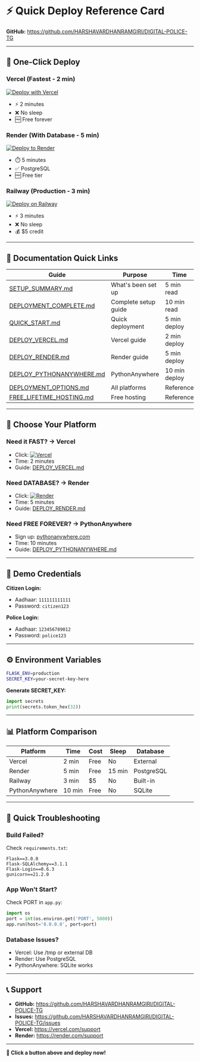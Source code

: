 # ⚡ Quick Deploy Reference Card

**GitHub:** https://github.com/HARSHAVARDHANRAMGIRI/DIGITAL-POLICE-TG

---

## 🚀 One-Click Deploy

### Vercel (Fastest - 2 min)
[![Deploy with Vercel](https://vercel.com/button)](https://vercel.com/new/clone?repository-url=https://github.com/HARSHAVARDHANRAMGIRI/DIGITAL-POLICE-TG)
- ⚡ 2 minutes
- ❌ No sleep
- 🆓 Free forever

### Render (With Database - 5 min)
[![Deploy to Render](https://render.com/images/deploy-to-render-button.svg)](https://render.com/deploy?repo=https://github.com/HARSHAVARDHANRAMGIRI/DIGITAL-POLICE-TG)
- ⏱️ 5 minutes
- ✅ PostgreSQL
- 🆓 Free tier

### Railway (Production - 3 min)
[![Deploy on Railway](https://railway.app/button.svg)](https://railway.app/new/template?template=https://github.com/HARSHAVARDHANRAMGIRI/DIGITAL-POLICE-TG)
- ⚡ 3 minutes
- ❌ No sleep
- 💰 $5 credit

---

## 📖 Documentation Quick Links

| Guide | Purpose | Time |
|-------|---------|------|
| [SETUP_SUMMARY.md](SETUP_SUMMARY.md) | What's been set up | 5 min read |
| [DEPLOYMENT_COMPLETE.md](DEPLOYMENT_COMPLETE.md) | Complete setup guide | 10 min read |
| [QUICK_START.md](QUICK_START.md) | Quick deployment | 5 min deploy |
| [DEPLOY_VERCEL.md](DEPLOY_VERCEL.md) | Vercel guide | 2 min deploy |
| [DEPLOY_RENDER.md](DEPLOY_RENDER.md) | Render guide | 5 min deploy |
| [DEPLOY_PYTHONANYWHERE.md](DEPLOY_PYTHONANYWHERE.md) | PythonAnywhere | 10 min deploy |
| [DEPLOYMENT_OPTIONS.md](DEPLOYMENT_OPTIONS.md) | All platforms | Reference |
| [FREE_LIFETIME_HOSTING.md](FREE_LIFETIME_HOSTING.md) | Free hosting | Reference |

---

## 🎯 Choose Your Platform

### Need it FAST? → Vercel
- Click: [![Vercel](https://vercel.com/button)](https://vercel.com/new/clone?repository-url=https://github.com/HARSHAVARDHANRAMGIRI/DIGITAL-POLICE-TG)
- Time: 2 minutes
- Guide: [DEPLOY_VERCEL.md](DEPLOY_VERCEL.md)

### Need DATABASE? → Render
- Click: [![Render](https://render.com/images/deploy-to-render-button.svg)](https://render.com/deploy?repo=https://github.com/HARSHAVARDHANRAMGIRI/DIGITAL-POLICE-TG)
- Time: 5 minutes
- Guide: [DEPLOY_RENDER.md](DEPLOY_RENDER.md)

### Need FREE FOREVER? → PythonAnywhere
- Sign up: [pythonanywhere.com](https://www.pythonanywhere.com)
- Time: 10 minutes
- Guide: [DEPLOY_PYTHONANYWHERE.md](DEPLOY_PYTHONANYWHERE.md)

---

## 🔑 Demo Credentials

**Citizen Login:**
- Aadhaar: `111111111111`
- Password: `citizen123`

**Police Login:**
- Aadhaar: `123456789012`
- Password: `police123`

---

## ⚙️ Environment Variables

```bash
FLASK_ENV=production
SECRET_KEY=your-secret-key-here
```

**Generate SECRET_KEY:**
```python
import secrets
print(secrets.token_hex(32))
```

---

## 📊 Platform Comparison

| Platform | Time | Cost | Sleep | Database |
|----------|------|------|-------|----------|
| Vercel | 2 min | Free | No | External |
| Render | 5 min | Free | 15 min | PostgreSQL |
| Railway | 3 min | $5 | No | Built-in |
| PythonAnywhere | 10 min | Free | No | SQLite |

---

## 🐛 Quick Troubleshooting

### Build Failed?
Check `requirements.txt`:
```
Flask==3.0.0
Flask-SQLAlchemy==3.1.1
Flask-Login==0.6.3
gunicorn==21.2.0
```

### App Won't Start?
Check PORT in `app.py`:
```python
import os
port = int(os.environ.get('PORT', 5000))
app.run(host='0.0.0.0', port=port)
```

### Database Issues?
- Vercel: Use /tmp or external DB
- Render: Use PostgreSQL
- PythonAnywhere: SQLite works

---

## 📞 Support

- **GitHub:** https://github.com/HARSHAVARDHANRAMGIRI/DIGITAL-POLICE-TG
- **Issues:** https://github.com/HARSHAVARDHANRAMGIRI/DIGITAL-POLICE-TG/issues
- **Vercel:** https://vercel.com/support
- **Render:** https://render.com/support

---

**🚀 Click a button above and deploy now!**